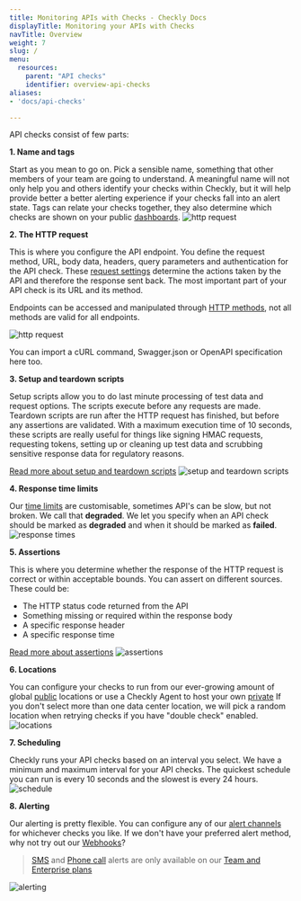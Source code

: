 ```yaml
---
title: Monitoring APIs with Checks - Checkly Docs
displayTitle: Monitoring your APIs with Checks
navTitle: Overview
weight: 7
slug: /
menu:
  resources:
    parent: "API checks"
    identifier: overview-api-checks
aliases:
- 'docs/api-checks'

---
```


API checks consist of few parts:

**1. Name and tags**

Start as you mean to go on. Pick a sensible name, something that other members of your team are going to understand. A meaningful name will not only help you and others identify your checks within Checkly, but it will help provide better a better alerting experience if your checks fall into an alert state.
Tags can relate your checks together, they also determine which checks are shown on your public [dashboards](/docs/dashboards/).
![http request](/docs/images/api-checks/overview-name-tag.png)

**2. The HTTP request**

This is where you configure the API endpoint. You define the request method, URL, body data, headers, query parameters and authentication for the API check. These [request settings](request-settings) determine the actions taken by the API and therefore the response sent back. The most important part of your API check is its URL and its method.

Endpoints can be accessed and manipulated through [HTTP methods](https://developer.mozilla.org/en-US/docs/Web/HTTP/Methods), not all methods are valid for all endpoints.

![http request](/docs/images/api-checks/overview-http.png)

You can import a cURL command, Swagger.json or OpenAPI specification here too. 

**3. Setup and teardown scripts**

Setup scripts allow you to do last minute processing of test data and request options. The scripts execute before any requests are made.
Teardown scripts are run after the HTTP request has finished, but before any assertions are validated. With a maximum execution time of 10 seconds, these scripts are really useful for things like signing HMAC requests, requesting tokens, setting up or cleaning up test data and scrubbing sensitive response data for regulatory reasons.

[Read more about setup and teardown scripts](setup-teardown-scripts/)
![setup and teardown scripts](/docs/images/api-checks/overview-scripts.png)

**4. Response time limits**

Our [time limits](limits) are customisable, sometimes API's can be slow, but not broken. We call that **degraded**. We let you specify when an API check should be marked as **degraded** and when it should be marked as **failed**.
![response times](/docs/images/api-checks/overview-response-time.png)

**5. Assertions**

This is where you determine whether the response of the HTTP request is correct or within acceptable bounds.
You can assert on different sources. These could be:
- The HTTP status code returned from the API
- Something missing or required within the response body
- A specific response header
- A specific response time

[Read more about assertions](assertions)
![assertions](/docs/images/api-checks/overview-assertions.png)

**6. Locations**

You can configure your checks to run from our ever-growing amount of global [public](/docs/monitoring/global-locations/) locations or use a Checkly Agent to host your own [private](/docs/private-locations/)
If you don't select more than one data center location, we will pick a random location when retrying checks if you have "double check" enabled.
![locations](/docs/images/api-checks/overview-locations.png)

**7. Scheduling**

Checkly runs your API checks based on an interval you select. We have a minimum and maximum interval for your API checks.
The quickest schedule you can run is every 10 seconds and the slowest is every 24 hours.
![schedule](/docs/images/api-checks/overview-schedule.png)

**8. Alerting**

Our alerting is pretty flexible. You can configure any of our [alert channels](/docs/alerting/alert-channels/#managing-alert-channels) for whichever checks you like. If we don't have your preferred alert method, why not try out our [Webhooks](/docs/alerting/webhooks/)?
> [SMS](/docs/alerting/sms-delivery/) and [Phone call](/docs/alerting/phone-calls/) alerts are only available on our [Team and Enterprise plans](https://www.checklyhq.com/pricing/#features) 

![alerting](/docs/images/api-checks/overview-alerting.png)
